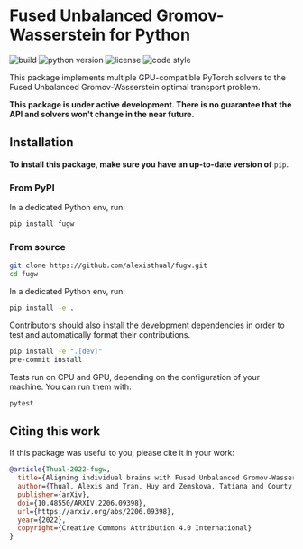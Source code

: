 # Fused Unbalanced Gromov-Wasserstein for Python

![build](https://img.shields.io/github/actions/workflow/status/alexisthual/fugw/unit_tests.yml?event=push&style=for-the-badge)
![python version](https://img.shields.io/badge/python-3.7_|_3.8_|_3.9_|_3.10_|_3.11-blue?style=for-the-badge)
![license](https://img.shields.io/github/license/alexisthual/fugw?style=for-the-badge)
![code style](https://img.shields.io/badge/code_style-black-black?style=for-the-badge)

This package implements multiple GPU-compatible PyTorch solvers
to the Fused Unbalanced Gromov-Wasserstein optimal transport problem.

**This package is under active development. There is no guarantee that the API and solvers
won't change in the near future.**

## Installation

**To install this package, make sure you have an up-to-date version of** `pip`.

### From PyPI

In a dedicated Python env, run:

```bash
pip install fugw
```

### From source

```bash
git clone https://github.com/alexisthual/fugw.git
cd fugw
```

In a dedicated Python env, run:

```bash
pip install -e .
```

Contributors should also install the development dependencies
in order to test and automatically format their contributions.

```bash
pip install -e ".[dev]"
pre-commit install
```

Tests run on CPU and GPU, depending on the configuration of your machine.
You can run them with:

```bash
pytest
```

## Citing this work

If this package was useful to you, please cite it in your work:

```bibtex
@article{Thual-2022-fugw,
  title={Aligning individual brains with Fused Unbalanced Gromov-Wasserstein},
  author={Thual, Alexis and Tran, Huy and Zemskova, Tatiana and Courty, Nicolas and Flamary, Rémi and Dehaene, Stanislas and Thirion, Bertrand},
  publisher={arXiv},
  doi={10.48550/ARXIV.2206.09398},
  url={https://arxiv.org/abs/2206.09398},
  year={2022},
  copyright={Creative Commons Attribution 4.0 International}
}
```
